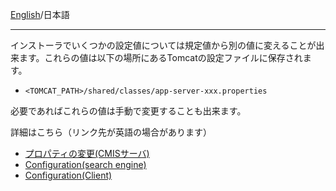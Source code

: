 [English](https://github.com/aegif/NemakiWare/wiki/Configuration-after-installation)/日本語
***
インストーラでいくつかの設定値については規定値から別の値に変えることが出来ます。これらの値は以下の場所にあるTomcatの設定ファイルに保存されます。
* `<TOMCAT_PATH>/shared/classes/app-server-xxx.properties` 

必要であればこれらの値は手動で変更することも出来ます。

詳細はこちら（リンク先が英語の場合があります）
* [プロパティの変更(CMISサーバ)](https://github.com/aegif/NemakiWare/wiki/%E3%83%97%E3%83%AD%E3%83%91%E3%83%86%E3%82%A3%E3%81%AE%E5%A4%89%E6%9B%B4%28CMIS%E3%82%B5%E3%83%BC%E3%83%90%29)
* [Configuration(search engine)](https://github.com/NemakiWare/NemakiWare/wiki/Configuration%28search-engine%29)
* [Configuration(Client)](https://github.com/NemakiWare/NemakiWare/wiki/Configuration%28Client%29)